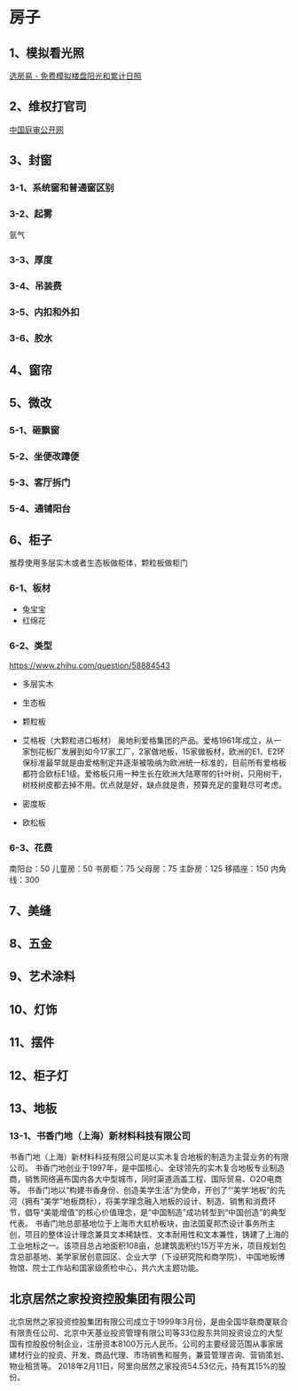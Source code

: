 # 房子


## 1、模拟看光照
[选房易 - 免费模拟楼盘阳光和累计日照](https://xuanfangyi.com/)

## 2、维权打官司
[中国庭审公开网](http://tingshen.court.gov.cn/)

## 3、封窗
### 3-1、系统窗和普通窗区别

### 3-2、起雾
氩气

### 3-3、厚度

### 3-4、吊装费

### 3-5、内扣和外扣

### 3-6、胶水


## 4、窗帘

## 5、微改

### 5-1、砸飘窗

### 5-2、坐便改蹲便

### 5-3、客厅拆门

### 5-4、通铺阳台

## 6、柜子
推荐使用多层实木或者生态板做柜体，颗粒板做柜门

### 6-1、板材
- 兔宝宝
- 红绵花

### 6-2、类型
https://www.zhihu.com/question/58884543

- 多层实木
- 生态板
- 颗粒板
- 艾格板（大颗粒进口板材）
奥地利爱格集团的产品。爱格1961年成立，从一家刨花板厂发展到如今17家工厂，2家做地板，15家做板材，欧洲的E1、E2环保标准最早就是由爱格制定并逐渐被吸纳为欧洲统一标准的，目前所有爱格板都符合欧标E1级。爱格板只用一种生长在欧洲大陆寒带的针叶树，只用树干，树枝树皮都去掉不用。优点就是好，缺点就是贵，预算充足的童鞋尽可考虑。

- 密度板
- 欧松板

### 6-3、花费
南阳台：50
儿童房：50
书房柜：75
父母房：75
主卧房：125
移插座：150
内角线：300

## 7、美缝

## 8、五金

## 9、艺术涂料

## 10、灯饰

## 11、摆件

## 12、柜子灯

## 13、地板

### 13-1、书香门地（上海）新材料科技有限公司
书香门地（上海）新材料科技有限公司是以实木复合地板的制造为主营业务的有限公司。
书香门地创业于1997年，是中国核心、全球领先的实木复合地板专业制造商，销售网络遍布国内各大中型城市，同时渠道涵盖工程、国际贸易、O2O电商等。
书香门地以“构建书香身份、创造美学生活”为使命，开创了“‘美学’地板”的先河（拥有“美学”地板商标），将美学理念融入地板的设计、制造、销售和消费环节，倡导“美能增值”的核心价值理念，是“中国制造”成功转型到“中国创造”的典型代表。
书香门地总部基地位于上海市大虹桥板块，由法国夏邦杰设计事务所主创，项目的整体设计理念兼具文本稀缺性、文本耐用性和文本兼性，铸建了上海的工业地标之一。该项目总占地面积108亩，总建筑面积约15万平方米，项目规划包含总部基地、美学家居创意园区、企业大学（下设研究院和商学院）、中国地板博物馆、院士工作站和国家级质检中心，共六大主题功能。


## 北京居然之家投资控股集团有限公司
北京居然之家投资控股集团有限公司成立于1999年3月份，是由全国华联商厦联合有限责任公司、北京中天基业投资管理有限公司等33位股东共同投资设立的大型国有控股股份制企业，注册资本8100万元人民币。公司的主要经营范围从事家居建材行业的投资、开发、商品代理、市场销售和服务，兼营管理咨询、营销策划、物业租赁等。
2018年2月11日，阿里向居然之家投资54.53亿元，持有其15%的股份。

